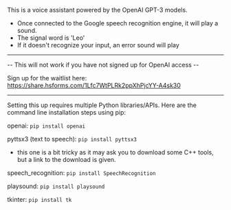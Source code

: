 This is a voice assistant powered by the OpenAI GPT-3 models.
- Once connected to the Google speech recognition engine, it will play a sound.
- The signal word is 'Leo'
- If it doesn't recognize your input, an error sound will play

***
-- This will not work if you have not signed up for OpenAI access --

Sign up for the waitlist here: https://share.hsforms.com/1Lfc7WtPLRk2ppXhPjcYY-A4sk30

***
Setting this up requires multiple Python libraries/APIs.
Here are the command line installation steps using pip:

openai:
```pip install openai```

pyttsx3 (text to speech):
```pip install pyttsx3```
 - this one is a bit tricky as it may ask you to download some C++ tools, but a link to the download is given.
 
speech_recognition:
```pip install SpeechRecognition```

playsound:
```pip install playsound```

tkinter:
```pip install tk```

